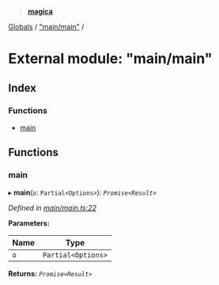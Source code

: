 > **[magica](../README.md)**

[Globals](../README.md) / ["main/main"](_main_main_.md) /

# External module: "main/main"

## Index

### Functions

* [main](_main_main_.md#main)

## Functions

###  main

▸ **main**(`o`: `Partial<Options>`): *`Promise<Result>`*

*Defined in [main/main.ts:22](https://github.com/cancerberoSgx/magica/blob/c5226cf/src/main/main.ts#L22)*

**Parameters:**

Name | Type |
------ | ------ |
`o` | `Partial<Options>` |

**Returns:** *`Promise<Result>`*